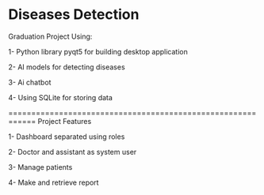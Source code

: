 
# Diseases Detection

Graduation Project Using:

1- Python library pyqt5 for building desktop application

2- AI models for detecting diseases 

3- Ai chatbot

4- Using SQLite for storing data

============================================================
Project Features

1- Dashboard separated using roles

2- Doctor and assistant as system user

3- Manage patients 

4- Make and retrieve report
